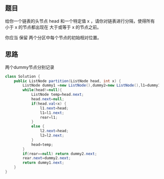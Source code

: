 ## 题目
给你一个链表的头节点 head 和一个特定值 x ，请你对链表进行分隔，使得所有 小于 x 的节点都出现在 大于或等于 x 的节点之前。

你应当 保留 两个分区中每个节点的初始相对位置。
## 思路
两个dummy节点分别记录
```java
class Solution {
    public ListNode partition(ListNode head, int x) {
        ListNode dummy1 =new ListNode(),dummy2=new ListNode(),l1=dummy1,l2=dummy2,rear=dummy1.next;
        while(head!=null){
            ListNode temp=head.next;
            head.next=null;
            if(head.val<x) {
                l1.next=head;
                l1=l1.next;
                rear=l1;
            }
            else {
                l2.next=head;
                l2=l2.next;
            }
            head=temp;
        }
        if(rear==null) return dummy2.next;
        rear.next=dummy2.next;
        return dummy1.next;
    }
}
```
